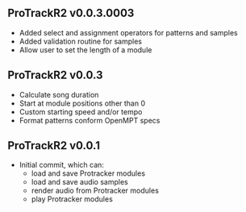ProTrackR2 v0.0.3.0003
-------------

  * Added select and assignment operators
    for patterns and samples
  * Added validation routine for samples
  * Allow user to set the length of a module

ProTrackR2 v0.0.3
-------------

  * Calculate song duration
  * Start at module positions other than 0
  * Custom starting speed and/or tempo
  * Format patterns conform OpenMPT specs

ProTrackR2 v0.0.1
-------------

  * Initial commit, which can:
    * load and save Protracker modules
    * load and save audio samples
    * render audio from Protracker modules
    * play Protracker modules